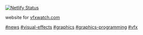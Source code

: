 [![Netlify Status](https://api.netlify.com/api/v1/badges/24228212-8570-4a09-9df6-9f23b30da168/deploy-status)](https://app.netlify.com/sites/vfxwatch/deploys)

website for [vfxwatch.com](https://www.vfxwatch.com)

[#news](https://github.com/topics/news) [#visual-effects](https://github.com/topics/visual-effects) [#graphics](https://github.com/topics/graphics) [#graphics-programming](https://github.com/topics/graphics-programming) [#vfx](https://github.com/topics/vfx)